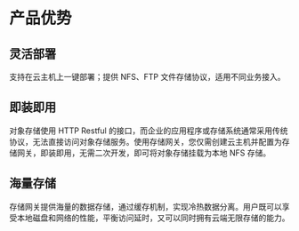 # 产品优势

## 灵活部署

支持在云主机上一键部署；提供 NFS、FTP 文件存储协议，适用不同业务接入。

## 即装即用

对象存储使用 HTTP Restful 的接口，而企业的应用程序或存储系统通常采用传统协议，无法直接访问对象存储服务。使用存储网关，您仅需创建云主机并配置为存储网关，即装即用，无需二次开发，即可将对象存储挂载为本地 NFS 存储。

## 海量存储

存储网关提供海量的数据存储，通过缓存机制，实现冷热数据分离。用户既可以享受本地磁盘和网络的性能，平衡访问延时，又可以同时拥有云端无限存储的能力。 

